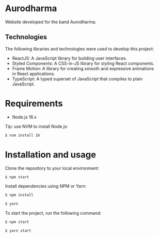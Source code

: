 # Aurodharma
Website developed for the band Aurodharma.

## Technologies

The following libraries and technologies were used to develop this project:

- ReactJS: A JavaScript library for building user interfaces.
- Styled Components: A CSS-in-JS library for styling React components.
- Frame Motion: A library for creating smooth and expressive animations in React applications.
- TypeScript: A typed superset of JavaScript that compiles to plain JavaScript.

# Requirements
- Node.js 16.x

Tip: use NVM to install Node.js:

```sh
$ nvm install 16
```

# Installation and usage
Clone the repository to your local environment:

```sh
$ npm start
```

Install dependencies using NPM or Yarn:

```sh
$ npm install
```

```sh
$ yarn
```

To start the project, run the following command:

```sh
$ npm start
```

```sh
$ yarn start
```



